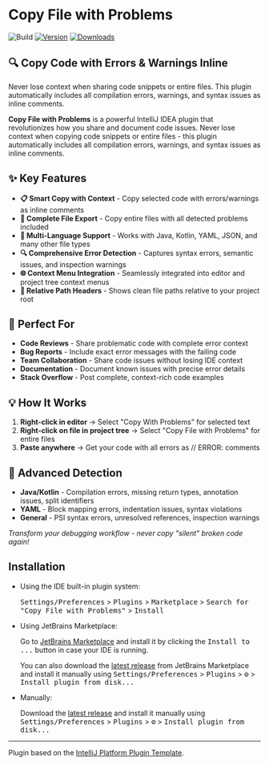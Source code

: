 # Copy File with Problems

![Build](https://github.com/Israel-Kli/intellij-plugin-copy-file-with-problems/workflows/Build/badge.svg)
[![Version](https://img.shields.io/jetbrains/plugin/v/MARKETPLACE_ID.svg)](https://plugins.jetbrains.com/plugin/MARKETPLACE_ID)
[![Downloads](https://img.shields.io/jetbrains/plugin/d/MARKETPLACE_ID.svg)](https://plugins.jetbrains.com/plugin/MARKETPLACE_ID)

## 🔍 Copy Code with Errors & Warnings Inline

Never lose context when sharing code snippets or entire files. This plugin automatically includes all compilation errors, warnings, and syntax issues as inline comments.

<!-- Plugin description -->
**Copy File with Problems** is a powerful IntelliJ IDEA plugin that revolutionizes how you share and document code issues. 
Never lose context when copying code snippets or entire files - this plugin automatically includes all compilation errors, 
warnings, and syntax issues as inline comments.

## ✨ Key Features

- **📋 Smart Copy with Context** - Copy selected code with errors/warnings as inline comments
- **📄 Complete File Export** - Copy entire files with all detected problems included
- **🎯 Multi-Language Support** - Works with Java, Kotlin, YAML, JSON, and many other file types
- **🔍 Comprehensive Error Detection** - Captures syntax errors, semantic issues, and inspection warnings
- **🌐 Context Menu Integration** - Seamlessly integrated into editor and project tree context menus
- **📍 Relative Path Headers** - Shows clean file paths relative to your project root

## 🚀 Perfect For

- **Code Reviews** - Share problematic code with complete error context
- **Bug Reports** - Include exact error messages with the failing code
- **Team Collaboration** - Share code issues without losing IDE context
- **Documentation** - Document known issues with precise error details
- **Stack Overflow** - Post complete, context-rich code examples

## 💡 How It Works

1. **Right-click in editor** → Select "Copy With Problems" for selected text
2. **Right-click on file in project tree** → Select "Copy File with Problems" for entire files
3. **Paste anywhere** → Get your code with all errors as // ERROR: comments

## 🔧 Advanced Detection

- **Java/Kotlin** - Compilation errors, missing return types, annotation issues, split identifiers
- **YAML** - Block mapping errors, indentation issues, syntax violations
- **General** - PSI syntax errors, unresolved references, inspection warnings

*Transform your debugging workflow - never copy "silent" broken code again!*
<!-- Plugin description end -->

## Installation

- Using the IDE built-in plugin system:
  
  <kbd>Settings/Preferences</kbd> > <kbd>Plugins</kbd> > <kbd>Marketplace</kbd> > <kbd>Search for "Copy File with Problems"</kbd> >
  <kbd>Install</kbd>
  
- Using JetBrains Marketplace:

  Go to [JetBrains Marketplace](https://plugins.jetbrains.com/plugin/MARKETPLACE_ID) and install it by clicking the <kbd>Install to ...</kbd> button in case your IDE is running.

  You can also download the [latest release](https://plugins.jetbrains.com/plugin/MARKETPLACE_ID/versions) from JetBrains Marketplace and install it manually using
  <kbd>Settings/Preferences</kbd> > <kbd>Plugins</kbd> > <kbd>⚙️</kbd> > <kbd>Install plugin from disk...</kbd>

- Manually:

  Download the [latest release](https://github.com/Israel-Kli/intellij-plugin-copy-file-with-problems/releases/latest) and install it manually using
  <kbd>Settings/Preferences</kbd> > <kbd>Plugins</kbd> > <kbd>⚙️</kbd> > <kbd>Install plugin from disk...</kbd>


---
Plugin based on the [IntelliJ Platform Plugin Template][template].

[template]: https://github.com/JetBrains/intellij-platform-plugin-template
[docs:plugin-description]: https://plugins.jetbrains.com/docs/intellij/plugin-user-experience.html#plugin-description-and-presentation
